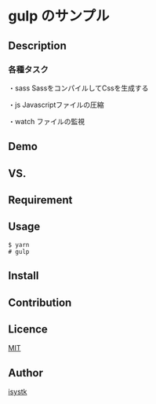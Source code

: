   gulp のサンプル
====

## Description

### 各種タスク

・sass
SassをコンパイルしてCssを生成する

・js
Javascriptファイルの圧縮

・watch
ファイルの監視


## Demo

## VS. 

## Requirement

## Usage

```
$ yarn
# gulp
```

## Install

## Contribution

## Licence

[MIT](https://github.com/isystk/gulp-sample/LICENCE)

## Author

[isystk](https://github.com/isystk)


